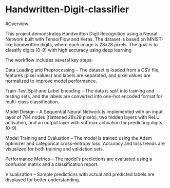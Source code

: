 # Handwritten-Digit-classifier

#Overview

This project demonstrates Handwritten Digit Recognition using a Neural Network built with TensorFlow and Keras. The dataset is based on MNIST-like handwritten digits, where each image is 28x28 pixels. The goal is to classify digits (0–9) with high accuracy using deep learning

The workflow includes several key steps:

Data Loading and Preprocessing – The dataset is loaded from a CSV file, features (pixel values) and labels are separated, and pixel values are normalized to improve model performance.

Train-Test Split and Label Encoding – The data is split into training and testing sets, and the labels are converted into one-hot encoded format for multi-class classification.

Model Design – A Sequential Neural Network is implemented with an input layer of 784 nodes (flattened 28x28 pixels), two hidden layers with ReLU activation, and an output layer with softmax activation for predicting digits (0–9).

Model Training and Evaluation – The model is trained using the Adam optimizer and categorical cross-entropy loss. Accuracy and loss trends are visualized for both training and validation sets.

Performance Metrics – The model’s predictions are evaluated using a confusion matrix and a classification report.

Visualization – Sample predictions with actual and predicted labels are displayed for better understanding.
